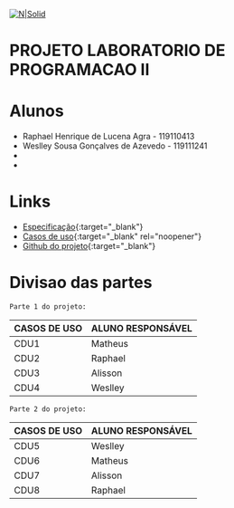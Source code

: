 

[![N|Solid](https://portal.ufcg.edu.br/images/headers/cabecalho_ufcg.jpg)](https://nodesource.com/products/nsolid)
# PROJETO LABORATORIO DE PROGRAMACAO II



# Alunos
  - Raphael Henrique de Lucena Agra - 119110413
  - Weslley Sousa Gonçalves de Azevedo - 119111241
  - 
  -

# Links

  - [Especificação](https://docs.google.com/document/d/e/2PACX-1vRKnuseh-1y300CI4fTlgVB8XMx3yDhEl9fg2NfkyrBDqYT9-tTjHTgSdD59htIIxDtJQDdSSYLzrnv/pub){:target="_blank"}
  - [Casos de uso](https://drive.google.com/drive/folders/1H7au_Jzxi8UKih0bW8jVqAfe00ROOOMJ){:target="_blank" rel="noopener"}
  - [Github do projeto](https://github.com/raphaelhla/ProjetoLP2){:target="_blank"}
  
# Divisao das partes
    Parte 1 do projeto:
| CASOS DE USO | ALUNO RESPONSÁVEL |
| ------ | ------ |
| CDU1 | Matheus |
| CDU2 | Raphael |
| CDU3 | Alisson |
| CDU4 | Weslley |

    Parte 2 do projeto:

| CASOS DE USO | ALUNO RESPONSÁVEL |
| ------ | ------ |
| CDU5 | Weslley |
| CDU6 | Matheus |
| CDU7 | Alisson |
| CDU8 | Raphael |
   
